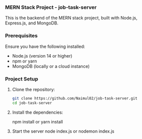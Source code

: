 ### MERN Stack Project - job-task-server

This is the backend of the MERN stack project, built with Node.js, Express.js, and MongoDB.

### Prerequisites

Ensure you have the following installed:

- Node.js (version 14 or higher)
- npm or yarn
- MongoDB (locally or a cloud instance)

### Project Setup

1. Clone the repository:

   ```bash
   git clone https://github.com/Naimul02/job-task-server.git
   cd job-task-server

2. Install the dependencies:
    
    npm install
     or
    yarn install
3. Start the server
    node index.js
    or
    nodemon index.js
